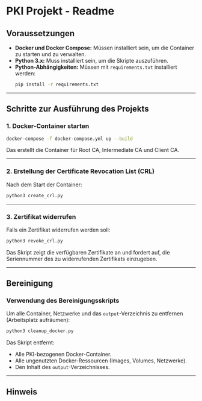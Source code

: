 # PKI Projekt - Readme


## Voraussetzungen

- **Docker und Docker Compose:** Müssen installiert sein, um die Container zu starten und zu verwalten.
- **Python 3.x:** Muss installiert sein, um die Skripte auszuführen.
- **Python-Abhängigkeiten:** Müssen mit `requirements.txt` installiert werden:
  ```bash
  pip install -r requirements.txt
  ```

---

## Schritte zur Ausführung des Projekts

### 1. Docker-Container starten
```bash
docker-compose -f docker-compose.yml up --build
```
Das erstellt die Container für Root CA, Intermediate CA und Client CA.

---

### 2. Erstellung der Certificate Revocation List (CRL)
Nach dem Start der Container:
```bash
python3 create_crl.py
```

---

### 3. Zertifikat widerrufen
Falls ein Zertifikat widerrufen werden soll:
```bash
python3 revoke_crl.py
```
Das Skript zeigt die verfügbaren Zertifikate an und fordert auf, die Seriennummer des zu widerrufenden Zertifikats einzugeben.

---

## Bereinigung

### Verwendung des Bereinigungsskripts
Um alle Container, Netzwerke und das `output`-Verzeichnis zu entfernen (Arbeitsplatz aufräumen):
```bash
python3 cleanup_docker.py
```
Das Skript entfernt:
- Alle PKI-bezogenen Docker-Container.
- Alle ungenutzten Docker-Ressourcen (Images, Volumes, Netzwerke).
- Den Inhalt des `output`-Verzeichnisses.

---

## Hinweis